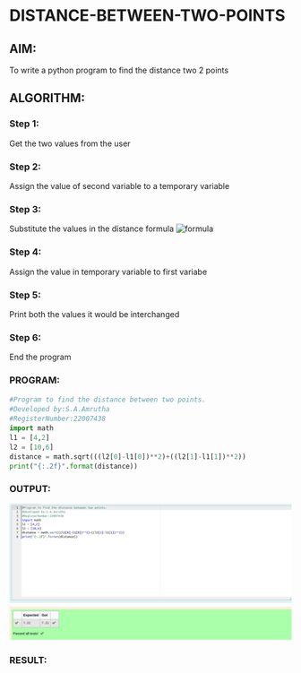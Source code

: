 # DISTANCE-BETWEEN-TWO-POINTS

## AIM:
To write a python program to find the distance two 2 points

## ALGORITHM:

### Step 1:
Get the two values from the user
### Step 2: 
Assign the value of second variable to a temporary variable 
### Step 3: 
Substitute the values in the distance formula  ![formula](./formula.JPG)
### Step 4:
Assign the value in temporary variable to first variabe 
### Step 5: 
Print both the values it would be interchanged
### Step 6:
End the program
### PROGRAM:
```python
#Program to find the distance between two points.
#Developed by:S.A.Amrutha 
#RegisterNumber:22007438
import math
l1 = [4,2]
l2 = [10,6]
distance = math.sqrt(((l2[0]-l1[0])**2)+((l2[1]-l1[1])**2))
print("{:.2f}".format(distance))
```  


### OUTPUT:
![output](./out2.png)


### RESULT:
